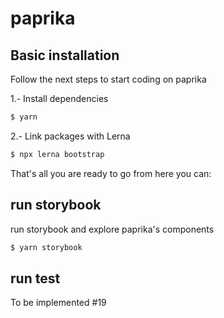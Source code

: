 # paprika

## Basic installation

Follow the next steps to start coding on paprika

1.- Install dependencies

```sh
$ yarn
```

2.- Link packages with Lerna

```sh
$ npx lerna bootstrap
```

That's all you are ready to go from here you can:

## run storybook

run storybook and explore paprika's components

```sh
$ yarn storybook
```

## run test

To be implemented #19

